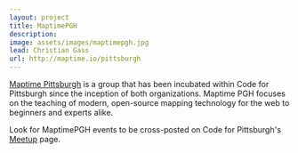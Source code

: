 ```yaml
---
layout: project
title: MaptimePGH
description: 
image: assets/images/maptimepgh.jpg
lead: Christian Gass
url: http://maptime.io/pittsburgh
---
```


[Maptime Pittsburgh](https://maptime.io/pittsburgh) is a group that has been incubated within Code for Pittsburgh since the inception of both organizations. Maptime PGH focuses on the teaching of modern, open-source mapping technology for the web to beginners and experts alike.

Look for MaptimePGH events to be cross-posted on Code for Pittsburgh's [Meetup](https://www.meetup.com/codeforpgh/) page.